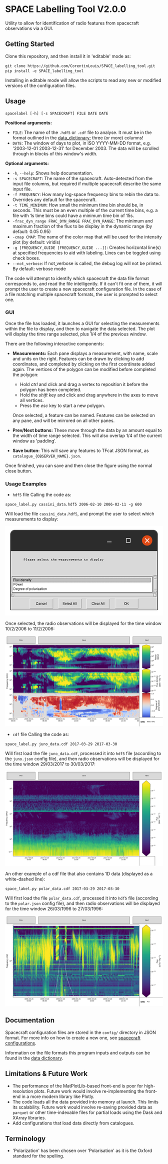 
# SPACE Labelling Tool V2.0.0

Utility to allow for identification of radio features from spacecraft observations via a GUI.

## Getting Started

Clone this repository, and then install it in 'editable' mode as:

```shell
git clone https://github.com/CorentinLouis/SPACE_labelling_tool.git
pip install -e SPACE_labelling_tool
```
Installing in editable mode will allow the scripts to read any new or modified versions of the configuration files.

## Usage

```shell
spacelabel [-h] [-s SPACECRAFT] FILE DATE DATE
```

**Positional arguments:**
* `FILE`: The name of the `.hdf5` or `.cdf` file to analyse. 
  It must be in the format outlined in the [data_dictionary](docs/data_dictionary.md); three (or more) columns!
* `DATE`: The window of days to plot, in ISO YYYY-MM-DD format, e.g. '2003-12-01 2003-12-31' for December 2003.
  The data will be scrolled through in blocks of this window's width.

**Optional arguments:**
* `-h`, `--help`: Shows help documentation.
* `-s SPACECRAFT`: The name of the spacecraft. Auto-detected from the input file columns, 
  but required if multiple spacecraft describe the same input file.
* `-f FREQUENCY`: How many log-space frequency bins to rebin the data to. Overrides any default for the spacecraft.
* `-t TIME_MINIMUM`: How small the minimum time bin should be, in seconds. This must be an even multiple of the current 
  time bins, e.g. a file with 1s time bins could have a minimum time bin of 15s.
* `-frac_dyn_range FRAC_DYN_RANGE FRAC_DYN_RANGE`: The minimum and maximum fraction of the flux to be display in the dynamic range (by default: 0.05 0.95)
* `-cmap CMAP`: The name of the color map that will be used for the intensity plot (by default: viridis)
* `-g [FREQUENCY_GUIDE [FREQUENCY_GUIDE ...]]`: Creates horizontal line(s) at specified frequencies to aid with labeling. Lines can be toggled using check boxes.
* `--not_verbose`: If not_verbose is called, the debug log will not be printed. By default: verbose mode


The code will attempt to identify which spacecraft the data file format corresponds to, and read the file intelligently.
If it can't fit one of them, it will prompt the user to create a new spacecraft configuration file.
In the case of a file matching multiple spacecraft formats, the user is prompted to select one.

### GUI

Once the file has loaded, it launches a GUI for selecting the measurements within the file to display, 
and then to navigate the data selected. 
The plot will display the time range selected, plus 1/4 of the previous window.

There are the following interactive components:
* **Measurements:** Each pane displays a measurement, with name, scale and units on the right. 
  Features can be drawn by clicking to add coordinates, and completed by clicking on the first coordinate added again. The vertices of the polygon can be modified before completed the polygon:
  * Hold _ctrl_ and click and drag a vertex to reposition it before the polygon has been completed.
  * Hold the _shift_ key and click and drag anywhere in the axes to move all vertices.
  * Press the _esc_ key to start a new polygon.

  Once selected, a feature can be named. Features can be selected on any pane, and will be mirrored on all other panes.
* **Prev/Next buttons:** These move through the data by an amount equal to the width of time range selected. 
  This will also overlap 1/4 of the current window as 'padding'.
* **Save button:** This will save any features to TFcat JSON format, as `catalogue_{OBSERVER_NAME}.json`.

Once finished, you can save and then close the figure using the normal close button.

### Usage Examples

* `hdf5` file
Calling the code as:
```shell
space_label.py cassini_data.hdf5 2006-02-10 2006-02-11 -g 600
```
Will load the file `cassini_data.hdf5`, and prompt the user to select which measurements to display:

![Example starting window](docs/images/select-measurements.png)

Once selected, the radio observations will be displayed
for the time window 10/2/2006 to 11/2/2006:

![Example starting window](docs/images/display-measurements_cassini.png)


* `cdf` file
Calling the code as:
```shell
space_label.py juno_data.cdf 2017-03-29 2017-03-30
```
Will first load the file `juno_data.cdf`, processed it into `hdf5` file (according to the `juno.json` config file), and then radio observations will be displayed for the time window 29/03/2017 to 30/03/2017:

![Example starting window](docs/images/display-measurements_juno.png)

An other example of a cdf file that also contains 1D data (displayed as a white-dashed line):
```shell
space_label.py polar_data.cdf 2017-03-29 2017-03-30
```
Will first load the file `polar_data.cdf`, processed it into `hdf5` file (according to the `polar.json` config file), and then radio observations will be displayed for the time window 26/03/1996 to 27/03/1996:

![Example starting window](docs/images/display-measurements_polar.png)
## Documentation

Spacecraft configuration files are stored in the `config/` directory in JSON format. 
For more info on how to create a new one, see [spacecraft configurations](docs/spacecraft_configurations.md).

Information on the file formats this program inputs and outputs can be found in the [data dictionary](docs/data_dictionary.md).

## Limitations & Future Work

* The performance of the MatPlotLib-based front-end is poor for high-resolution plots. 
  Future work would involve re-implementing the front-end in a more modern library like Plotly.
* The code loads all the data provided into memory at launch. This limits its scalability.
  Future work would involve re-saving provided data as `parquet` or other time-indexable files for partial loads
  using the Dask and XArray libraries.
* Add configurations that load data directly from catalogues.

## Terminology

* 'Polarization' has been chosen over 'Polarisation' as it is the Oxford standard for the spelling.
